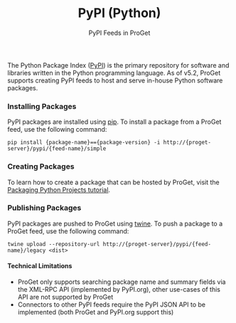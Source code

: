 ﻿---
title: PyPI (Python)
subtitle: PyPI Feeds in ProGet
sequence: 500
keywords: proget,feeds,chocolatey
show-headings-in-nav: true
---

The Python Package Index ([PyPI](https://pypi.org/)) is the primary repository for software and libraries written in the Python programming language. As of v5.2, ProGet supports creating PyPI feeds to host and serve in-house Python software packages.

### Installing Packages

PyPI packages are installed using [pip](https://pip.pypa.io). To install a package from a ProGet feed, use the following command:

```
pip install {package-name}=={package-version} -i http://{proget-server}/pypi/{feed-name}/simple 
```

### Creating Packages

To learn how to create a package that can be hosted by ProGet, visit the [Packaging Python Projects tutorial](https://packaging.python.org/tutorials/packaging-projects/). 

### Publishing Packages

PyPI packages are pushed to ProGet using [twine](https://pypi.org/project/twine/). To push a package to a ProGet feed, use the following command:

```
twine upload --repository-url http://{proget-server}/pypi/{feed-name}/legacy <dist>
```

#### Technical Limitations

 - ProGet only supports searching package name and summary fields via the XML-RPC API (implemented by PyPI.org), other use-cases of this API are not supported by ProGet
 - Connectors to other PyPI feeds require the PyPI JSON API to be implemented (both ProGet and PyPI.org support this)
